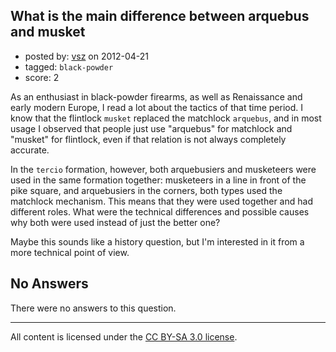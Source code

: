 ## What is the main difference between arquebus and musket

- posted by: [vsz](https://stackexchange.com/users/-1/517-vsz) on 2012-04-21
- tagged: `black-powder`
- score: 2

As an enthusiast in black-powder firearms, as well as Renaissance and early modern Europe, I read a lot about the tactics of that time period. I know that the flintlock `musket` replaced the matchlock `arquebus`, and in most usage I observed that people just use "arquebus" for matchlock and "musket" for flintlock, even if that relation is not always completely accurate.

In the `tercio` formation, however, both arquebusiers and musketeers were used in the same formation together: musketeers in a line in front of the pike square, and arquebusiers in the corners, both types used the matchlock mechanism. This means that they were used together and had different roles. What were the technical differences and possible causes why both were used instead of just the better one?

Maybe this sounds like a history question, but I'm interested in it from a more technical point of view.

## No Answers

There were no answers to this question.


---

All content is licensed under the [CC BY-SA 3.0 license](https://creativecommons.org/licenses/by-sa/3.0/).
